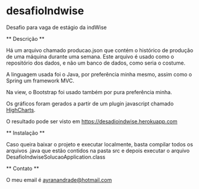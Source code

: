 # desafioIndwise
Desafio para vaga de estágio da indWise

** Descrição ** 

Há um arquivo chamado producao.json que contém o histórico de produção de uma máquina durante uma semana. Este arquivo é usado como o repositório dos dados, e não um banco de dados, como seria o costume.

A linguagem usada foi o Java, por preferência minha mesmo, assim como o Spring um framework MVC.

Na view, o Bootstrap foi usado também por pura preferência minha.

Os gráficos foram gerados a partir de um plugin javascript chamado [HighCharts](http://www.highcharts.com/).

O resultado pode ser visto em https://desadioindwise.herokuapp.com

** Instalação **

Caso queira baixar o projeto e executar localmente, basta compilar todos os arquivos .java que estão contidos na pasta src e depois executar o arquivo DesafioIndwiseSolucaoApplication.class

** Contato **

O meu email é ayranandrade@hotmail.com
